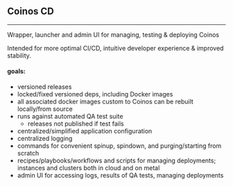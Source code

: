 ## Coinos CD

----

Wrapper, launcher and admin UI for managing, testing & deploying Coinos

Intended for more optimal CI/CD, intuitive developer experience & improved stability.

#### goals: 
- versioned releases
- locked/fixed versioned deps, including Docker images
- all associated docker images custom to Coinos can be rebuilt locally/from source
- runs against automated QA test suite
  - releases not published if test fails
- centralized/simplified application configuration
- centralized logging
- commands for convenient spinup, spindown, and purging/starting from scratch
- recipes/playbooks/workflows and scripts for managing deployments; instances and clusters both in cloud and on metal
- admin UI for accessing logs, results of QA tests, managing deployments 

